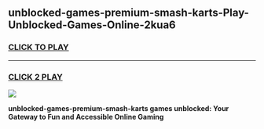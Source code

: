 
## unblocked-games-premium-smash-karts-Play-Unblocked-Games-Online-2kua6
<h3>
<a href="https://premium76.site?title=unblocked-games-premium-smash-karts&ref=25A">CLICK TO PLAY</a></h3>
<hr>

<h3>
<a href="https://premium76.site?title=unblocked-games-premium-smash-karts&ref=25A">CLICK 2 PLAY</a>
  
</h3>

<a href="https://premium76.site?title=unblocked-games-premium-smash-karts&ref=25A"><img src="https://clearcache.store/games.png"></a>


**unblocked-games-premium-smash-karts games unblocked: Your Gateway to Fun and Accessible Online Gaming**
